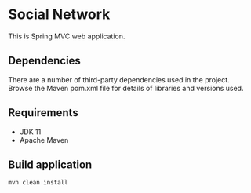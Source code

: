 # Social Network

This is Spring MVC web application.

## Dependencies

There are a number of third-party dependencies used in the project.
Browse the Maven pom.xml file for details of libraries and versions used.

## Requirements

- JDK 11
- Apache Maven

## Build application

```
mvn clean install
```